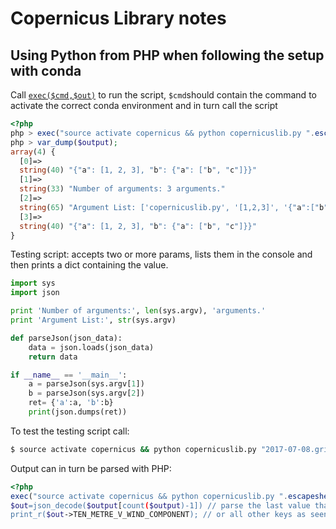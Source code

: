 # Copernicus Library notes
## Using Python from PHP when following the setup with conda
Call [`exec($cmd,$out)`](http://php.net/manual/de/function.exec.php) to run the script, `$cmd`should contain the command to activate the correct conda environment and in turn call the script
```php
<?php
php > exec("source activate copernicus && python copernicuslib.py ".escapeshellarg($a)." ".escapeshellarg($b),$output);
php > var_dump($output);
array(4) {
  [0]=>
  string(40) "{"a": [1, 2, 3], "b": {"a": ["b", "c"]}}"
  [1]=>
  string(33) "Number of arguments: 3 arguments."
  [2]=>
  string(65) "Argument List: ['copernicuslib.py', '[1,2,3]', '{"a":["b","c"]}']"
  [3]=>
  string(40) "{"a": [1, 2, 3], "b": {"a": ["b", "c"]}}"
}
```

Testing script: accepts two or more params, lists them in the console and then prints a dict containing the value.
```python
import sys
import json

print 'Number of arguments:', len(sys.argv), 'arguments.'
print 'Argument List:', str(sys.argv)

def parseJson(json_data):
    data = json.loads(json_data)
    return data

if __name__ == '__main__':
    a = parseJson(sys.argv[1])
    b = parseJson(sys.argv[2])
    ret= {'a':a, 'b':b}
    print(json.dumps(ret))

```

To test the testing script call:
```bash
$ source activate copernicus && python copernicuslib.py "2017-07-08.grib" "[48.4391, 9.9823]"
```

Output can in turn be parsed with PHP:
```php
<?php
exec("source activate copernicus && python copernicuslib.py ".escapeshellarg("2017-07-08.grib")." ".escapeshellarg("[48.4391, 9.9823]"),$output);"
$out=json_decode($output[count($output)-1]) // parse the last value that was printed
print_r($out->TEN_METRE_V_WIND_COMPONENT); // or all other keys as seen in Parameters.Parameter
```


